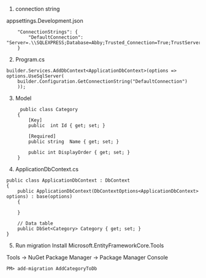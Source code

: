 1. connection string

appsettings.Development.json
```
    "ConnectionStrings": {
        "DefaultConnection": "Server=.\\SQLEXPRESS;Database=Abby;Trusted_Connection=True;TrustServerCertificate=True"
    }
```


2. Program.cs
```
builder.Services.AddDbContext<ApplicationDbContext>(options => options.UseSqlServer(
    builder.Configuration.GetConnectionString("DefaultConnection")
    ));
```

3. Model
```
     public class Category
    {
        [Key]
        public  int Id { get; set; }

        [Required]
        public string  Name { get; set; }

        public int DisplayOrder { get; set; }
    }
```

4. ApplicationDbContext.cs
```
public class ApplicationDbContext : DbContext
{
    public ApplicationDbContext(DbContextOptions<ApplicationDbContext> options) : base(options)
    {

    }

    // Data table
    public DbSet<Category> Category { get; set; }  
}
```

5. Run migration
Install Microsoft.EntityFrameworkCore.Tools

Tools -> NuGet Package Manager -> Package Manager Console
```
PM> add-migration AddCategoryToDb
```



